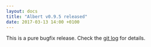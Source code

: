 ```yaml
---
layout: docs
title: "Albert v0.9.5 released"
date: 2017-03-13 14:00 +0100
---
```

This is a pure bugfix release. Check the [git log](https://github.com/albertlauncher/albert/commits/v0.9.5) for details.
